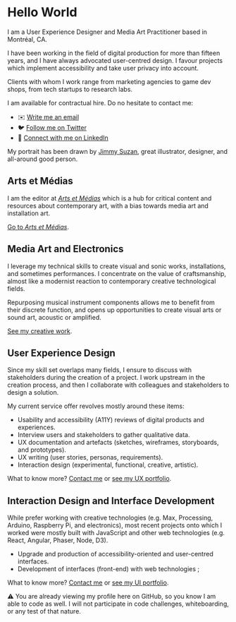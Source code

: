 # Hello World

I am a User Experience Designer and Media Art Practitioner based in Montréal, CA.

I have been working in the field of digital production for more than fifteen years, and I have always advocated user-centred design. I favour projects which implement accessibility and take user privacy into account.

Clients with whom I work range from marketing agencies to game dev shops, from tech startups to research labs.

I am available for contractual hire. Do no hesitate to contact me:

- ✉️ [Write me an email](mailto:mat.jb@jansensan.net)
- 🐦 [Follow me on Twitter](https://twitter.com/jansensan)
- 🔗 [Connect with me on LinkedIn](https://www.linkedin.com/in/jansensan/en)

My portrait has been drawn by [Jimmy Suzan](https://www.jimmysuzan.com/), great illustrator, designer, and all-around good person.


## Arts et Médias

I am the editor at [_Arts et Médias_](https://arts-et-medias.net) which is a hub for critical content and resources about contemporary art, with a bias towards media art and installation art.

[Go to _Arts et Médias_](https://arts-et-medias.net/).


## Media Art and Electronics

I leverage my technical skills to create visual and sonic works, installations, and sometimes performances. I concentrate on the value of craftsmanship, almost like a modernist reaction to contemporary creative technological fields.

Repurposing musical instrument components allows me to benefit from their discrete function, and opens up opportunities to create visual arts or sound art, acoustic or amplified.

[See my creative work](https://art.jansensan.net/).


## User Experience Design

Since my skill set overlaps many fields, I ensure to discuss with stakeholders during the creation of a project. I work upstream in the creation process, and then I collaborate with colleagues and stakeholders to design a solution.

My current service offer revolves mostly around these items:

- Usability and accessibility (A11Y) reviews of digital products and experiences.
- Interview users and stakeholders to gather qualitative data.
- UX documentation and artefacts (sketches, wireframes, storyboards, and prototypes).
- UX writing (user stories, personas, requirements).
- Interaction design (experimental, functional, creative, artistic).

What to know more? [Contact me](mailto:mat.jb@jansensan.net) or [see my UX portfolio](https://ux.jansensan.net/).


## Interaction Design and Interface Development

While prefer working with creative technologies (e.g. Max, Processing, Arduino, Raspberry Pi, and electronics), most recent projects onto which I worked were mostly built with JavaScript and other web technologies (e.g. React, Angular, Phaser, Node, D3).

- Upgrade and production of accessibility-oriented and user-centred interfaces.
- Development of interfaces (front-end) with web technologies ;

What to know more? [Contact me](mailto:mat.jb@jansensan.net) or [see my UI portfolio](https://ui.jansensan.net/).

⚠️ You are already viewing my profile here on GitHub, so you know I am able to code as well. I will not participate in code challenges, whiteboarding, or any test of that nature.
